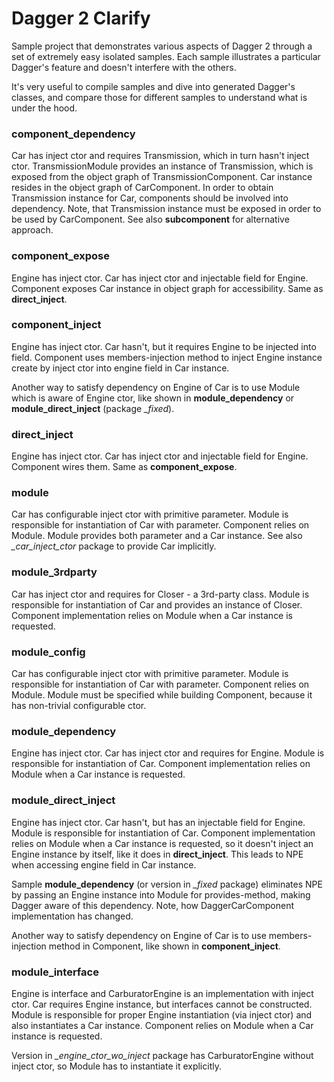 # Dagger 2 Clarify

Sample project that demonstrates various aspects of Dagger 2 through a set of extremely easy isolated samples. Each sample illustrates a particular Dagger's feature and doesn't interfere with the others.

It's very useful to compile samples and dive into generated Dagger's classes, and compare those for different samples to understand what is under the hood.

### component_dependency

Car has inject ctor and requires Transmission, which in turn hasn't inject ctor. TransmissionModule provides an instance of Transmission, which is exposed from the object graph of TransmissionComponent. Car instance resides in the object graph of CarComponent. In order to obtain Transmission instance for Car, components should be involved into dependency. Note, that Transmission instance must be exposed in order to be used by CarComponent. See also **subcomponent** for alternative approach.

### component_expose

Engine has inject ctor. Car has inject ctor and injectable field for Engine. Component exposes Car instance in object graph for accessibility. Same as **direct_inject**.

### component_inject

Engine has inject ctor. Car hasn't, but it requires Engine to be injected into field. Component uses members-injection method to inject Engine instance create by inject ctor into engine field in Car instance.

Another way to satisfy dependency on Engine of Car is to use Module which is aware of Engine ctor, like shown in **module_dependency** or **module_direct_inject** (package *_fixed*).

### direct_inject

Engine has inject ctor. Car has inject ctor and injectable field for Engine. Component wires them. Same as **component_expose**.

### module

Car has configurable inject ctor with primitive parameter. Module is responsible for instantiation of Car with parameter. Component relies on Module. Module provides both parameter and a Car instance. See also *_car_inject_ctor* package to provide Car implicitly.

### module_3rdparty

Car has inject ctor and requires for Closer - a 3rd-party class. Module is responsible for instantiation of Car and provides an instance of Closer. Component implementation relies on Module when a Car instance is requested.

### module_config

Car has configurable inject ctor with primitive parameter. Module is responsible for instantiation of Car with parameter. Component relies on Module. Module must be specified while building Component, because it has non-trivial configurable ctor.

### module_dependency

Engine has inject ctor. Car has inject ctor and requires for Engine. Module is responsible for instantiation of Car. Component implementation relies on Module when a Car instance is requested.

### module_direct_inject

Engine has inject ctor. Car hasn't, but has an injectable field for Engine. Module is responsible for instantiation of Car. Component implementation relies on Module when a Car instance is requested, so it doesn't inject an Engine instance by itself, like it does in **direct_inject**. This leads to NPE when accessing engine field in Car instance.

Sample **module_dependency** (or version in *_fixed* package) eliminates NPE by passing an Engine instance into Module for provides-method, making Dagger aware of this dependency. Note, how DaggerCarComponent implementation has changed.

Another way to satisfy dependency on Engine of Car is to use members-injection method in Component, like shown in **component_inject**.

### module_interface

Engine is interface and CarburatorEngine is an implementation with inject ctor. Car requires Engine instance, but interfaces cannot be constructed. Module is responsible for proper Engine instantiation (via inject ctor) and also instantiates a Car instance. Component relies on Module when a Car instance is requested.

Version in *_engine_ctor_wo_inject* package has CarburatorEngine without inject ctor, so Module has to instantiate it explicitly.
